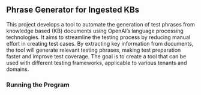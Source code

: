 ## Phrase Generator for Ingested KBs
This project develops a tool to automate the generation of test phrases from knowledge based (KB) documents using OpenAI’s language processing technologies. It aims to streamline the testing process by reducing manual effort in creating test cases. By extracting key information from documents, the tool will generate relevant testing phrases, making test preparation faster and improve test coverage. The goal is to create a tool that can be used with different testing frameworks, applicable to various tenants and domains. 

### Running the Program
